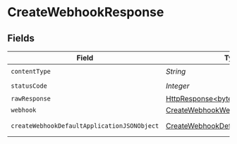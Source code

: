 # CreateWebhookResponse


## Fields

| Field                                                                                                                    | Type                                                                                                                     | Required                                                                                                                 | Description                                                                                                              |
| ------------------------------------------------------------------------------------------------------------------------ | ------------------------------------------------------------------------------------------------------------------------ | ------------------------------------------------------------------------------------------------------------------------ | ------------------------------------------------------------------------------------------------------------------------ |
| `contentType`                                                                                                            | *String*                                                                                                                 | :heavy_check_mark:                                                                                                       | N/A                                                                                                                      |
| `statusCode`                                                                                                             | *Integer*                                                                                                                | :heavy_check_mark:                                                                                                       | N/A                                                                                                                      |
| `rawResponse`                                                                                                            | [HttpResponse<byte[]>](https://docs.oracle.com/en/java/javase/11/docs/api/java.net.http/java/net/http/HttpResponse.html) | :heavy_minus_sign:                                                                                                       | N/A                                                                                                                      |
| `webhook`                                                                                                                | [CreateWebhookWebhook](../../models/operations/CreateWebhookWebhook.md)                                                  | :heavy_minus_sign:                                                                                                       | A webhook                                                                                                                |
| `createWebhookDefaultApplicationJSONObject`                                                                              | [CreateWebhookDefaultApplicationJSON](../../models/operations/CreateWebhookDefaultApplicationJSON.md)                    | :heavy_minus_sign:                                                                                                       | Error response.                                                                                                          |